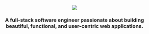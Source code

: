 <div align="center"> 
          <h1 align="center">
          <img src="https://readme-typing-svg.herokuapp.com/?font=Inter&size=48&center=true&vCenter=true&width=500&height=70&color=4493F8&duration=4000&lines=Hi+There!+👋;+I'm+Victor+Moreno!;"/>
          </h1>

### A full-stack software engineer passionate about building beautiful, functional, and user-centric web applications.
</div>
